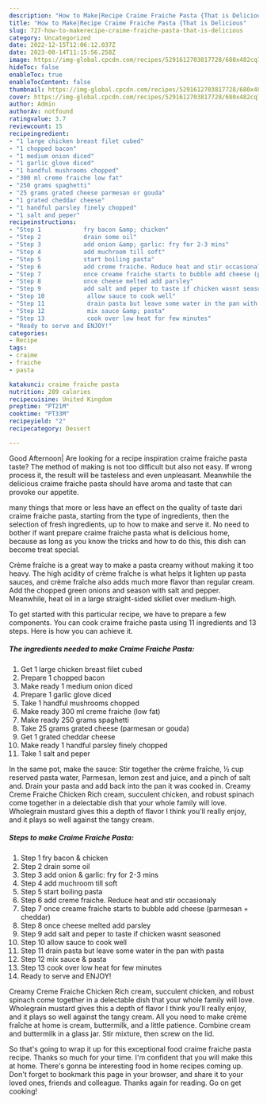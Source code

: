 ```yaml
---
description: "How to Make|Recipe Craime Fraiche Pasta {That is Delicious"
title: "How to Make|Recipe Craime Fraiche Pasta {That is Delicious"
slug: 727-how-to-makerecipe-craime-fraiche-pasta-that-is-delicious
category: Uncategorized
date: 2022-12-15T12:06:12.037Z
date: 2023-08-14T11:15:56.258Z
image: https://img-global.cpcdn.com/recipes/5291612703817728/680x482cq70/craime-fraiche-pasta-recipe-main-photo.jpg
hideToc: false
enableToc: true
enableTocContent: false
thumbnail: https://img-global.cpcdn.com/recipes/5291612703817728/680x482cq70/craime-fraiche-pasta-recipe-main-photo.jpg
cover: https://img-global.cpcdn.com/recipes/5291612703817728/680x482cq70/craime-fraiche-pasta-recipe-main-photo.jpg
author: Admin
authorAv: notfound
ratingvalue: 3.7
reviewcount: 15
recipeingredient:
- "1 large chicken breast filet cubed"
- "1 chopped bacon"
- "1 medium onion diced"
- "1 garlic glove diced"
- "1 handful mushrooms chopped"
- "300 ml creme fraiche low fat"
- "250 grams spaghetti"
- "25 grams grated cheese parmesan or gouda"
- "1 grated cheddar cheese"
- "1 handful parsley finely chopped"
- "1 salt and peper"
recipeinstructions:
- "Step 1            fry bacon &amp; chicken"
- "Step 2            drain some oil"
- "Step 3            add onion &amp; garlic: fry for 2-3 mins"
- "Step 4            add muchroom till soft"
- "Step 5            start boiling pasta"
- "Step 6            add creme fraiche. Reduce heat and stir occasionaly"
- "Step 7            once creame fraiche starts to bubble add cheese (parmesan + cheddar)"
- "Step 8            once cheese melted add parsley"
- "Step 9            add salt and peper to taste if chicken wasnt seasoned"
- "Step 10            allow sauce to cook well"
- "Step 11            drain pasta but leave some water in the pan with pasta"
- "Step 12            mix sauce &amp; pasta"
- "Step 13            cook over low heat for few minutes"
- "Ready to serve and ENJOY!"
categories:
- Recipe
tags:
- craime
- fraiche
- pasta

katakunci: craime fraiche pasta 
nutrition: 289 calories
recipecuisine: United Kingdom
preptime: "PT21M"
cooktime: "PT33M"
recipeyield: "2"
recipecategory: Dessert

---
```



Good Afternoon| Are looking for a recipe inspiration craime fraiche pasta taste? The method of making is not too difficult but also not easy. If wrong process it, the result will be tasteless and even unpleasant. Meanwhile the delicious craime fraiche pasta should have aroma and taste that can provoke our appetite.






many things that more or less have an effect on the quality of taste dari craime fraiche pasta, starting from the type of ingredients, then the selection of fresh ingredients, up to how to make and serve it. No need to bother if want prepare craime fraiche pasta what is delicious home, because as long as you know the tricks and how to do this, this dish can become treat  special.


Crème fraîche is a great way to make a pasta creamy without making it too heavy. The high acidity of crème fraîche is what helps it lighten up pasta sauces, and crème fraîche also adds much more flavor than regular cream. Add the chopped green onions and season with salt and pepper. Meanwhile, heat oil in a large straight-sided skillet over medium-high.


To get started with this particular recipe, we have to prepare a few components. You can cook craime fraiche pasta using 11 ingredients and 13 steps. Here is how you can achieve it.

<!--inarticleads1-->

##### The ingredients needed to make Craime Fraiche Pasta:

1. Get 1 large chicken breast filet cubed
1. Prepare 1 chopped bacon
1. Make ready 1 medium onion diced
1. Prepare 1 garlic glove diced
1. Take 1 handful mushrooms chopped
1. Make ready 300 ml creme fraiche (low fat)
1. Make ready 250 grams spaghetti
1. Take 25 grams grated cheese (parmesan or gouda)
1. Get 1 grated cheddar cheese
1. Make ready 1 handful parsley finely chopped
1. Take 1 salt and peper


In the same pot, make the sauce: Stir together the crème fraîche, ½ cup reserved pasta water, Parmesan, lemon zest and juice, and a pinch of salt and. Drain your pasta and add back into the pan it was cooked in. Creamy Creme Fraiche Chicken Rich cream, succulent chicken, and robust spinach come together in a delectable dish that your whole family will love. Wholegrain mustard gives this a depth of flavor I think you&#39;ll really enjoy, and it plays so well against the tangy cream. 

<!--inarticleads2-->

##### Steps to make Craime Fraiche Pasta:

1. Step 1            fry bacon &amp; chicken
1. Step 2            drain some oil
1. Step 3            add onion &amp; garlic: fry for 2-3 mins
1. Step 4            add muchroom till soft
1. Step 5            start boiling pasta
1. Step 6            add creme fraiche. Reduce heat and stir occasionaly
1. Step 7            once creame fraiche starts to bubble add cheese (parmesan + cheddar)
1. Step 8            once cheese melted add parsley
1. Step 9            add salt and peper to taste if chicken wasnt seasoned
1. Step 10            allow sauce to cook well
1. Step 11            drain pasta but leave some water in the pan with pasta
1. Step 12            mix sauce &amp; pasta
1. Step 13            cook over low heat for few minutes
1. Ready to serve and ENJOY!

Creamy Creme Fraiche Chicken Rich cream, succulent chicken, and robust spinach come together in a delectable dish that your whole family will love. Wholegrain mustard gives this a depth of flavor I think you&#39;ll really enjoy, and it plays so well against the tangy cream. All you need to make crème fraîche at home is cream, buttermilk, and a little patience. Combine cream and buttermilk in a glass jar. Stir mixture, then screw on the lid. 

So that's going to wrap it up for this exceptional food craime fraiche pasta recipe. Thanks so much for your time. I'm confident that you will make this at home. There's gonna be interesting food in home recipes coming up. Don't forget to bookmark this page in your browser, and share it to your loved ones, friends and colleague. Thanks again for reading. Go on get cooking!
